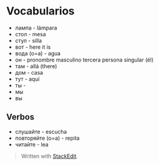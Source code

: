 # Vocabularios

- лампа - lámpara
- стол - mesa
- стул - silla
- вот - here it is
- вода (o=a) - agua
- он - pronombre masculino tercera persona singular (él)
- там - allá (there)
- дом - casa
- тут - aquí
- ты - 
- мы
- вы

## Verbos

- слушайте - escucha
- повторяйте (o=a) - repita
- читайте - lea

> Written with [StackEdit](https://stackedit.io/).
<!--stackedit_data:
eyJoaXN0b3J5IjpbMTExNDc1MjU0Ml19
-->